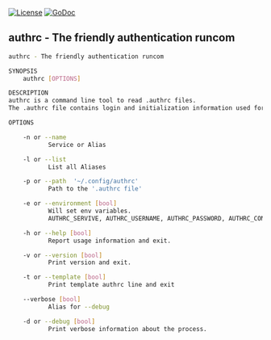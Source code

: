 [![License](https://img.shields.io/badge/license-MIT-blue.svg)](https://opensource.org/licenses/MIT)
[![GoDoc](https://godoc.org/github.com/gotamer/authrc/bin/authrc?status.svg)](https://godoc.org/github.com/gotamer/authrc/bin/authrc)

## authrc - The friendly authentication runcom

```bash
authrc - The friendly authentication runcom

SYNOPSIS
	authrc [OPTIONS]

DESCRIPTION
authrc is a command line tool to read .authrc files.
The .authrc file contains login and initialization information used for auto login.

OPTIONS

	-n or --name
           Service or Alias

	-l or --list
           List all Aliases

	-p or --path  '~/.config/authrc'
	       Path to the '.authrc file'

	-e or --environment [bool]
	       Will set env variables.
	       AUTHRC_SERVIVE, AUTHRC_USERNAME, AUTHRC_PASSWORD, AUTHRC_COMMAND

	-h or --help [bool]
	       Report usage information and exit.

	-v or --version [bool]
	       Print version and exit.

	-t or --template [bool]
	       Print template authrc line and exit

	--verbose [bool]
	       Alias for --debug

	-d or --debug [bool]
	       Print verbose information about the process.

```
